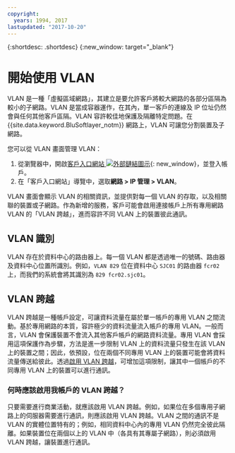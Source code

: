```yaml
---
copyright:
  years: 1994, 2017
lastupdated: "2017-10-20"
---
```

{:shortdesc: .shortdesc}
{:new_window: target="_blank"}

# 開始使用 VLAN

VLAN 是一種「虛擬區域網路」，其建立是要允許客戶將較大網路的各部分區隔為較小的子網路。VLAN 是當成容器運作，在其內，單一客戶的連線及 IP 位址仍然會與任何其他客戶區隔。VLAN 容許較佳地保護及隔離特定問題。在 {{site.data.keyword.BluSoftlayer_notm}} 網路上，VLAN 可讓您分割裝置及子網路。 

您可以從 VLAN 畫面管理 VLAN：

1. 從瀏覽器中，開啟[客戶入口網站 ![外部鏈結圖示](../../icons/launch-glyph.svg "外部鏈結圖示")](https://control.softlayer.com/){: new_window}，並登入帳戶。
2. 在「客戶入口網站」導覽中，選取**網路 > IP 管理 > VLAN**。

VLAN 畫面會顯示 VLAN 的相關資訊，並提供對每一個 VLAN 的存取，以及相關聯的裝置或子網路。作為新增的服務，客戶可能會啟用連接帳戶上所有專用網路 VLAN 的「VLAN 跨越」，進而容許不同 VLAN 上的裝置彼此通訊。 

## VLAN 識別

VLAN 存在於資料中心的路由器上。每一個 VLAN 都是透過唯一的號碼、路由器及資料中心位置所識別。例如，`VLAN 829` 位在資料中心 `SJC01` 的路由器 `fcr02` 上，而我們的系統會將其識別為 `829 fcr02.sjc01`。

## VLAN 跨越

VLAN 跨越是一種帳戶設定，可讓資料流量在屬於單一帳戶的專用 VLAN 之間流動。基於專用網路的本質，容許極少的資料流量流入帳戶的專用 VLAN。一般而言，VLAN 會保護裝置不會流入其他客戶帳戶的網路資料流量。專用 VLAN 會採用這項保護作為步驟，方法是進一步限制 VLAN 上的資料流量只發生在該 VLAN 上的裝置之間；因此，依預設，位在兩個不同專用 VLAN 上的裝置可能會將資料流量傳送給彼此。透過[啟用 VLAN 跨越](vlan-spanning.html)，可增加這項限制，讓其中一個帳戶的不同專用 VLAN 上的裝置可以進行通訊。

### 何時應該啟用我帳戶的 VLAN 跨越？

只要需要進行商業活動，就應該啟用 VLAN 跨越。例如，如果位在多個專用子網路上的伺服器需要進行通訊，則應該啟用 VLAN 跨越。VLAN 之間的通訊不是 VLAN 的實體位置特有的；例如，相同資料中心內的專用 VLAN 仍然完全彼此隔離。如果裝置位在兩個以上的 VLAN 中（各具有其專屬子網路），則必須啟用 VLAN 跨越，讓裝置進行通訊。
